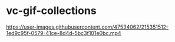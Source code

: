 # vc-gif-collections



https://user-images.githubusercontent.com/47534062/215351512-1ed9c95f-0579-41ce-8d4d-5bc3f101e0bc.mp4
